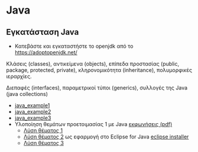 # Java

## Εγκατάσταση Java

* Κατεβάστε και εγκαταστήστε το openjdk από το <https://adoptopenjdk.net/>

Κλάσεις (classes), αντικείμενα (objects), επίπεδα προστασίας (public, package, protected, private), κληρονομικότητα (inheritance), πολυμορφικές ιεραρχίες.

Διεπαφές (interfaces), παραμετρικοί τύποι (generics), συλλογές της Java (java collections)

* [java_example1](./java_example1/README.md)
* [java_example2](./java_example2/README.md)
* [java_example3](./java_example3/README.md)
* Υλοποίηση θεμάτων προετοιμασίας 1 με Java [εκφωνήσεις (pdf)](./../../preparation/proodos.pdf)
  * [Λύση θέματος 1](./prepare01a/README.md)
  * [Λύση θέματος 2](./prepare01b/README.md) ως εφαρμογή στο Eclipse for Java [eclipse installer](https://www.eclipse.org/downloads/packages/installer)
  * [Λύση θέματος 3](./prepare01c/README.md)